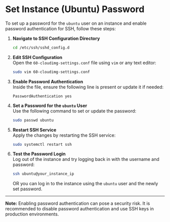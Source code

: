 # Set Instance (Ubuntu) Password

To set up a password for the `ubuntu` user on an instance and enable password authentication for SSH, follow these steps:

1. **Navigate to SSH Configuration Directory**  
   ```bash
   cd /etc/ssh/sshd_config.d
   ```

2. **Edit SSH Configuration**  
   Open the `60-cloudimg-settings.conf` file using `vim` or any text editor:  
   ```bash
   sudo vim 60-cloudimg-settings.conf
   ```  

3. **Enable Password Authentication**  
   Inside the file, ensure the following line is present or update it if needed:  
   ```plaintext
   PasswordAuthentication yes
   ```

4. **Set a Password for the `ubuntu` User**  
   Use the following command to set or update the password:  
   ```bash
   sudo passwd ubuntu
   ```

5. **Restart SSH Service**  
   Apply the changes by restarting the SSH service:  
   ```bash
   sudo systemctl restart ssh
   ```
   
6. **Test the Password Login**  
   Log out of the instance and try logging back in with the username and password:
   
   ```bash
   ssh ubuntu@your_instance_ip
   ```

   OR you can log in to the instance using the `ubuntu` user and the newly set password.


---

**Note:** Enabling password authentication can pose a security risk. It is recommended to disable password authentication and use SSH keys in production environments.
